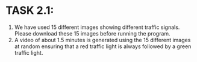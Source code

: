 # TASK 2.1:
1. We have used 15 different images showing different traffic signals.
Please download these 15 images before running the program.
2. A video of about 1.5 minutes is generated using the 15 different images at random ensuring that a red traffic light is always followed by a green traffic light.
